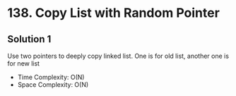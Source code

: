 # 138. Copy List with Random Pointer
## Solution 1
Use two pointers to deeply copy linked list. One is for old list, another one is for new list
* Time Complexity: O(N)
* Space Complexity: O(N)